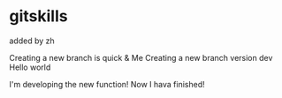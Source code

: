 # gitskills

added by zh

Creating a new branch is quick & Me
Creating a new branch version dev
Hello
world

I'm developing the new function!
Now I hava finished!


